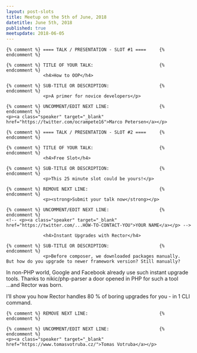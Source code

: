 ```yaml
---
layout: post-slots
title: Meetup on the 5th of June, 2018
datetitle: June 5th, 2018
published: true
meetupdate: 2018-06-05
---
```


<div class="slot span4"><div class="icon-awesome"><i class="icon-comment-alt"></i></div>

    {% comment %} ==== TALK / PRESENTATION - SLOT #1 ====     {% endcomment %}

    {% comment %} TITLE OF YOUR TALK:                         {% endcomment %}
                  <h4>How to OOP</h4>

    {% comment %} SUB-TITLE OR DESCRIPTION:                   {% endcomment %}
                  <p>A primer for novice developers</p>

    {% comment %} UNCOMMENT/EDIT NEXT LINE:                   {% endcomment %}
    <p><a class="speaker" target="_blank" href="https://twitter.com/ocrampete16">Marco Petersen</a></p>

</div>

<div class="slot span4"><div class="icon-awesome"><i class="icon-comment-alt"></i></div>

    {% comment %} ==== TALK / PRESENTATION - SLOT #2 ====     {% endcomment %}

    {% comment %} TITLE OF YOUR TALK:                         {% endcomment %}
                  <h4>Free Slot</h4>

    {% comment %} SUB-TITLE OR DESCRIPTION:                   {% endcomment %}
                  <p>This 25 minute slot could be yours!</p>

    {% comment %} REMOVE NEXT LINE:                           {% endcomment %}
                  <p><strong>Submit your talk now</strong></p>

    {% comment %} UNCOMMENT/EDIT NEXT LINE:                   {% endcomment %}
    <!-- <p><a class="speaker" target="_blank" href="https://twitter.com/...HOW-TO-CONTACT-YOU">YOUR NAME</a></p> -->

</div>

<div class="slot span4"><div class="icon-awesome"><i class="icon-comment-alt"></i></div>

                  <h4>Instant Upgrades with Rector</h4>

    {% comment %} SUB-TITLE OR DESCRIPTION:                   {% endcomment %}
                  <p>Before composer, we downloaded packages manually.  But how do you upgrade to newer framework version? Still manually?
</p><p>
In non-PHP world, Google and Facebook already use such instant upgrade tools. Thanks to nikic/php-parser a door opened in PHP for such a tool ...and Rector was born.
</p><p>
I’ll show you how Rector handles 80 % of boring upgrades for you - in 1 CLI command.
</p>

    {% comment %} REMOVE NEXT LINE:                           {% endcomment %}

    {% comment %} UNCOMMENT/EDIT NEXT LINE:                   {% endcomment %}
    <p><a class="speaker" target="_blank" href="https://www.tomasvotruba.cz/">Tomas Votruba</a></p>
</div>
